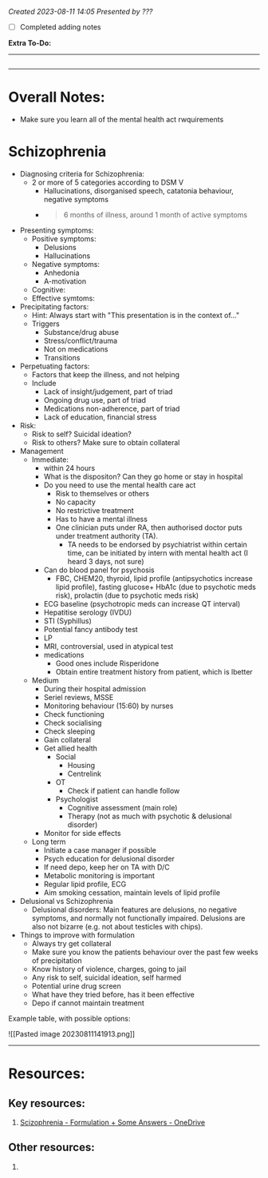 *Created 2023-08-11 14:05*
*Presented by ???*
- [ ] Completed adding notes

**Extra To-Do:**

---
```toc
```
---
# Overall Notes:
- Make sure you learn all of the mental health act rwquirements

# Schizophrenia
- Diagnosing criteria for Schizophrenia:
	- 2 or more of 5 categories according to DSM V
		- Hallucinations, disorganised speech, catatonia behaviour, negative symptoms
		- >6 months of illness, around 1 month of active symptoms
- Presenting symptoms:
	- Positive symptoms:
		- Delusions
		- Hallucinations
	- Negative symptoms:
		- Anhedonia
		- A-motivation
	- Cognitive:
	- Effective symtoms:
- Precipitating factors:
	- Hint: Always start with "This presentation is in the context of..."
	- Triggers
		- Substance/drug abuse
		- Stress/conflict/trauma
		- Not on medications
		- Transitions
- Perpetuating factors:
	- Factors that keep the illness, and not helping
	- Include
		- Lack of insight/judgement, part of triad
		- Ongoing drug use, part of triad
		- Medications non-adherence, part of triad
		- Lack of education, financial stress
- Risk:
	- Risk to self? Suicidal ideation?
	- Risk to others? Make sure to obtain collateral
- Management
	- Immediate:
		- within 24 hours
		- What is the dispositon? Can they go home or stay in hospital
		- Do you need to use the mental health care act
			- Risk to themselves or others
			- No capacity
			- No restrictive treatment
			- Has to have a mental illness
			- One clinician puts under RA, then authorised doctor puts under treatment authority (TA).
				- TA needs to be endorsed by psychiatrist within certain time, can be initiated by intern with mental health act (I heard 3 days,  not sure)
		- Can do blood panel for psychosis
			- FBC, CHEM20, thyroid, lipid profile (antipsychotics increase lipid profile), fasting glucose+ HbA1c (due to psychotic meds risk), prolactin (due to psychotic meds risk)
		- ECG baseline (psychotropic meds can increase QT interval)
		- Hepatitise serology (IVDU)
		- STI (Syphillus)
		- Potential fancy antibody test
		- LP
		- MRI, controversial, used in atypical test
		- medications
			- Good ones include Risperidone
			- Obtain entire treatment history from patient, which is lbetter
	- Medium
		- During their hospital admission
		- Seriel reviews, MSSE
		- Monitoring behaviour (15:60) by nurses
		- Check functioning
		- Check socialising
		- Check sleeping
		- Gain collateral
		- Get allied health
			- Social
				- Housing
				- Centrelink
			- OT
				- Check if patient can handle follow
			- Psychologist
				- Cognitive assessment (main role)
				- Therapy (not as much with psychotic & delusional disorder)
		- Monitor for side effects
	- Long term
		- Initiate a case manager if possible
		- Psych education for delusional disorder
		- If need depo, keep her on TA with D/C
		- Metabolic monitoring is important
		- Regular lipid profile, ECG
		- Aim smoking cessation, maintain levels of lipid profile
- Delusional vs Schizophrenia
	- Delusional disorders: Main features are delusions, no negative symptoms, and normally not functionally impaired. Delusions are also not bizarre (e.g. not about testicles with chips).
- Things to improve with formulation
	- Always try get collateral
	- Make sure you know the patients behaviour over the past few weeks of precipitation
	- Know history of violence, charges, going to jail
	- Any risk to self, suicidal ideation, self harmed
	- Potential urine drug screen
	- What have they tried before, has it been effective
	- Depo if cannot maintain treatment

Example table, with possible options:

![[Pasted image 20230811141913.png]]


---

# Resources:
## Key resources:
1. [Scizophrenia - Formulation + Some Answers - OneDrive](https://1drv.ms/w/s!Avqt1VHL6LRcvLJEcr7Cf9FKDYp35A)

## Other resources:
1. 